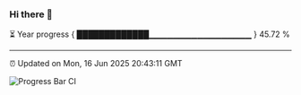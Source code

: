 ### Hi there 👋

⏳ Year progress { █████████████▁▁▁▁▁▁▁▁▁▁▁▁▁▁▁▁▁ } 45.72 %

---

⏰ Updated on Mon, 16 Jun 2025 20:43:11 GMT

![Progress Bar CI](https://github.com/IshwaranRudhara/GIT-ACTION/workflows/Progress%20Bar%20CI/badge.svg)
